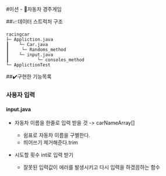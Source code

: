 #미션 - 🚗자동차 경주게임

##📈데이터 스트럭처 구조
 ```
racingcar
 ├─ Appliction.java
 ┃    └─ Car.java
 ┃	   └─ Randoms_method
 ┃    └─ input.java
 ┃           └─ consoles_method
 └─ ApplictionTest
```

##✔️구현한 기능목록 

### 사용자 입력 
#### input.java 
 - 자동차 이름을 한줄로 입력 받을 것 -> carNameArray[]
     - 쉼표로 자동차 이름을 구별한다.
     - 띄어쓰기 제거해준다.trim
  
 - 시도할 횟수 int로 입력 받기
     - 잘못된 입력값이 에러를 발생시키고 다시 입력을 하겠끔하는 함수
